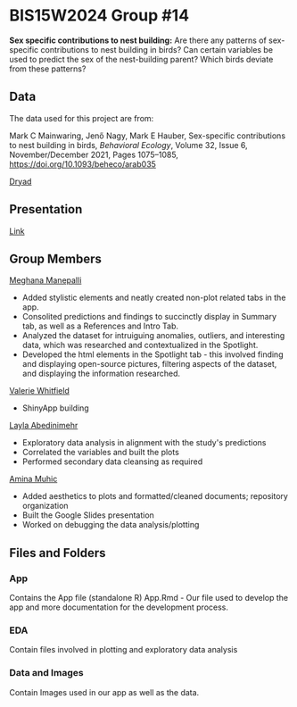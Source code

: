 # BIS15W2024 Group #14

**Sex specific contributions to nest building:** Are there any patterns of sex-specific
contributions to nest building in birds? Can certain variables be used to predict the
sex of the nest-building parent? Which birds deviate from these patterns?

## Data

The data used for this project are from:

Mark C Mainwaring, Jenő Nagy, Mark E Hauber, Sex-specific contributions to nest building 
in birds, _Behavioral Ecology_, Volume 32, Issue 6, November/December 2021, 
Pages 1075–1085, https://doi.org/10.1093/beheco/arab035

[Dryad](https://doi.org/10.5061/dryad.vhhmgqnsq)

## Presentation

[Link](https://docs.google.com/presentation/d/1TQ1KQjKxCtga6xTeCVBefpFIpA_n7ZBVaJ4ULldGosk/edit?usp=sharing)

## Group Members

[Meghana Manepalli](mailto:mmanepalli@ucdavis.edu)
+ Added stylistic elements and neatly created non-plot related tabs in the app.
+ Consolited predictions and findings to succinctly display in Summary tab, as well as a References and Intro Tab.
+ Analyzed the dataset for intruiguing anomalies, outliers, and interesting data, which was researched and contextualized in the Spotlight.
+ Developed the html elements in the Spotlight tab - this involved finding and displaying open-source pictures, filtering aspects of the dataset, and displaying the information researched.

[Valerie Whitfield](mailto:vwhitfield@ucdavis.edu)
+ ShinyApp building

[Layla Abedinimehr](mailto:labedinimehr@ucdavis.edu)
+ Exploratory data analysis in alignment with the study's predictions
+ Correlated the variables and built the plots
+ Performed secondary data cleansing as required

[Amina Muhic](mailto:aamuhic@ucdavis.edu)
+ Added aesthetics to plots and formatted/cleaned documents; repository organization
+ Built the Google Slides presentation
+ Worked on debugging the data analysis/plotting

## Files and Folders

### App 
Contains the App file (standalone R)
App.Rmd - Our file used to develop the app and more documentation for the development process.

### EDA
Contain files involved in plotting and exploratory data analysis

### Data and Images
Contain Images used in our app as well as the data. 
